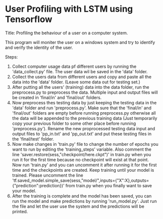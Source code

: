 # User Profiling with LSTM using Tensorflow
Title: Profiling the behaviour of a user on a computer system.

This program will moniter the user on a windows system and try to identify and verify the identity of the user.


Steps:

1. Collect computer usage data pf different users by running the 'data_collect.py' file. The user data wil be saved in the 'data' folder.
2. Collect the users data from different users and copy and paste all the data into the 'data' folder. (Leave some data out for testing set.)
3. After putting all the users' (training) data into the data folder, run the preprocess.py to preprocess the data. Multiple input and output files will be created in 'final/in' and 'final/out' folders.
4. Now preprocess thes testing data by just keeping the testing data in the 'data' folder and run 'preprocess.py'. Make sure that the 'final/in' and 'final/out' folders are empty before running preprocess.py otherwise all the data will be appended to the previous training data (Just temporarily copy your previous folder to some other place before running 'preprocess.py'). Rename the new proprocessed testing data input and output files to 'pp_in.txt' and 'pp_out.txt' and put these testing files in the 'final/test' folder.
5. Now make changes in 'train.py' file to change the number of epochs you want to run by editing the 'training_steps' variable. Also comment the line 'saver.restore(sess,"checkpoint/here.ckpt")' in train.py when you run it for the first time because no checkpoint will exist at that point. Now run 'train.py' and you can uncomment it after running it for the first time and the checkpoints are created. Keep training until your model is trained. Please uncomment the line 'tf.saved_model.simple_save(sess,"model/",inputs={"X":X},outputs={"prediction":prediction})' from train.py when you finally want to save your model.
6. After the training is complete and the model has been saved, you can run the model and make predictions by running 'run_model.py'. Just run the file and let the user use the system and the predictions will be printed.